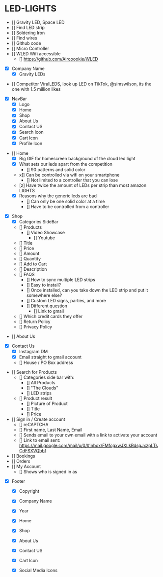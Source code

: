 # LED-LIGHTS

* [] Gravity LED, Space LED
* [] Find LED strip
* [] Soldering Iron
* [] Find wires
* [] Github code
* [] Micro Controller
* [] WLED Wifi accessible
  * [] https://github.com/Aircoookie/WLED
* [x] Company Name
  * [x] Gravity LEDs
* [] Competitor ViralLEDS, look up LED on TikTok, @simswilson, its the one with 1.5 million likes
* [x] NavBar
  * [x] Logo 
  * [x] Home
  * [x] Shop
  * [x] About Us
  * [x] Contact US
  * [x] Search Icon
  * [x] Cart Icon
  * [x] Profile Icon
* [] Home
    * [x] Big GIF for homescreen background of the cloud led light
    * [x] What sets our leds apart from the competition
      * [] 90 patterns and solid color
    * x[] Can be controlled via wifi on your smartphone
      * [] Not limited to a controller that you can lose
    * [z] Have twice the amount of LEDs per strip than most amazon LIGHTS
    * [x] Reasons why the generic leds are bad
      * [] Can only be one solid color at a time
      * [] Have to be controlled from a controller
* [x] Shop
    * [x] Categories SideBar
    * [] Products
      * [] Video Showcase
        * [] Youtube
    * [] Title
    * [] Price
    * [] Amount
    * [] Quantity
    * [] Add to Cart
    * [] Description
    * [] FAQS
      * [] How to sync multiple LED strips
      * [] Easy to install? 
      * [] Once installed, can you take down the LED strip and put it somewhere else?
      * [] Custom LED signs, parties, and more
      * [] Different question
        * [] Link to gmail
    * [] Which credit cards they offer
    * [] Return Policy
    * [] Privacy Policy



* [] About Us
* [x] Contact Us
  * [x] Instagram DM
  * [x] Email straight to gmail account
  * [] House / PO Box address
* [] Search for Products
  * [] Categories side bar with: 
    * [] All Products
    * [] "The Clouds"
    * [] LED strips
  * [] Product result
    * [] Picture of Product
    * [] Title
    * [] Price
* [] Sign in / Create account
    * [] reCAPTCHA
    * [] First name, Last Name, Email
    * [] Sends email to your own email with a link to activate your account
    * [] Link to email sent: https://mail.google.com/mail/u/0/#inbox/FMfcgxwJXLkRdsgJxzpLTsCdFSXVQbbf
* [] Bookings
* [] Orders
* [] My Account
  * [] Shows who is signed in as
* [x] Footer
    * [x] Copyright
    * [x] Company Name
    * [x] Year
    * [x] Home
    * [x] Shop
    * [x] About Us
    * [x] Contact US
    * [x] Cart Icon
    * [x] Social Media Icons
    
